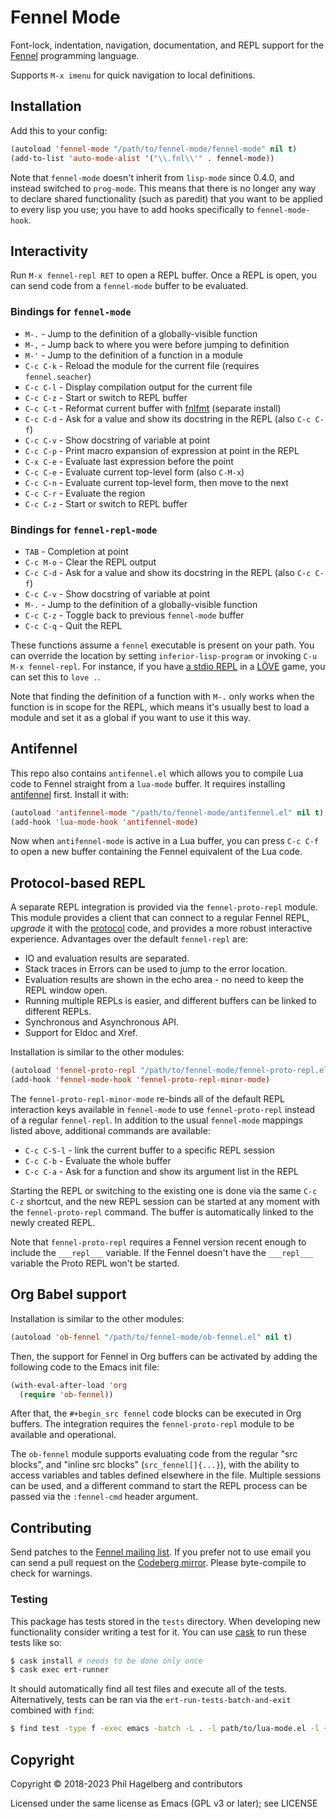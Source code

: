# Fennel Mode

Font-lock, indentation, navigation, documentation, and REPL support for the
[Fennel](https://fennel-lang.org) programming language.

Supports `M-x imenu` for quick navigation to local definitions.

## Installation

Add this to your config:

```lisp
(autoload 'fennel-mode "/path/to/fennel-mode/fennel-mode" nil t)
(add-to-list 'auto-mode-alist '("\\.fnl\\'" . fennel-mode))
```

Note that `fennel-mode` doesn't inherit from `lisp-mode` since 0.4.0, and
instead switched to `prog-mode`.  This means that there is no longer any way to
declare shared functionality (such as paredit) that you want to be applied to every
lisp you use; you have to add hooks specifically to `fennel-mode-hook`.

## Interactivity

Run `M-x fennel-repl RET` to open a REPL buffer.  Once a REPL is open,
you can send code from a `fennel-mode` buffer to be evaluated.

### Bindings for `fennel-mode`

* `M-.`        - Jump to the definition of a globally-visible function
* `M-,`        - Jump back to where you were before jumping to definition
* `M-'`        - Jump to the definition of a function in a module
* `C-c C-k`    - Reload the module for the current file (requires `fennel.seacher`)
* `C-c C-l`    - Display compilation output for the current file
* `C-c C-z`    - Start or switch to REPL buffer
* `C-c C-t`    - Reformat current buffer with [fnlfmt][1] (separate install)
* `C-c C-d`    - Ask for a value and show its docstring in the REPL (also `C-c C-f`)
* `C-c C-v`    - Show docstring of variable at point
* `C-c C-p`    - Print macro expansion of expression at point in the REPL
* `C-x C-e`    - Evaluate last expression before the point
* `C-c C-e`    - Evaluate current top-level form (also `C-M-x`)
* `C-c C-n`    - Evaluate current top-level form, then move to the next
* `C-c C-r`    - Evaluate the region
* `C-c C-z`    - Start or switch to REPL buffer

### Bindings for `fennel-repl-mode`

* `TAB`        - Completion at point
* `C-c M-o`    - Clear the REPL output
* `C-c C-d`    - Ask for a value and show its docstring in the REPL (also `C-c C-f`)
* `C-c C-v`    - Show docstring of variable at point
* `M-.`        - Jump to the definition of a globally-visible function
* `C-c C-z`    - Toggle back to previous `fennel-mode` buffer
* `C-c C-q`    - Quit the REPL

These functions assume a `fennel` executable is present on your
path.  You can override the location by setting `inferior-lisp-program`
or invoking `C-u M-x fennel-repl`.  For instance, if you have [a stdio
REPL][2] in a [LÖVE][3] game, you can set this to `love .`.

Note that finding the definition of a function with `M-.` only works when the
function is in scope for the REPL, which means it's usually best to
load a module and set it as a global if you want to use it this way.

## Antifennel

This repo also contains `antifennel.el` which allows you to compile
Lua code to Fennel straight from a `lua-mode` buffer.  It requires
installing [antifennel][6] first.  Install it with:

```lisp
(autoload 'antifennel-mode "/path/to/fennel-mode/antifennel.el" nil t)
(add-hook 'lua-mode-hook 'antifennel-mode)
```

Now when `antifennel-mode` is active in a Lua buffer, you can press
`C-c C-f` to open a new buffer containing the Fennel equivalent of the
Lua code.

## Protocol-based REPL

A separate REPL integration is provided via the `fennel-proto-repl`
module.  This module provides a client that can connect to a regular
Fennel REPL, *upgrade* it with the [protocol][7] code, and provides a
more robust interactive experience.  Advantages over the default
`fennel-repl` are:

* IO and evaluation results are separated.
* Stack traces in Errors can be used to jump to the error location.
* Evaluation results are shown in the echo area - no need to keep the
  REPL window open.
* Running multiple REPLs is easier, and different buffers can be
  linked to different REPLs.
* Synchronous and Asynchronous API.
* Support for Eldoc and Xref.

Installation is similar to the other modules:

```lisp
(autoload 'fennel-proto-repl "/path/to/fennel-mode/fennel-proto-repl.el" nil t)
(add-hook 'fennel-mode-hook 'fennel-proto-repl-minor-mode)
```

The `fennel-proto-repl-minor-mode` re-binds all of the default REPL
interaction keys available in `fennel-mode` to use `fennel-proto-repl`
instead of a regular `fennel-repl`.  In addition to the usual
`fennel-mode` mappings listed above, additional commands are
available:

* `C-c C-S-l` - link the current buffer to a specific REPL session
* `C-c C-b`   - Evaluate the whole buffer
* `C-c C-a`   - Ask for a function and show its argument list in the REPL

Starting the REPL or switching to the existing one is done via the
same `C-c C-z` shortcut, and the new REPL session can be started at
any moment with the `fennel-proto-repl` command.  The buffer is
automatically linked to the newly created REPL.

Note that `fennel-proto-repl` requires a Fennel version recent enough
to include the `___repl___` variable.  If the Fennel doesn't have the
`___repl___` variable the Proto REPL won't be started.

## Org Babel support

Installation is similar to the other modules:

```lisp
(autoload 'ob-fennel "/path/to/fennel-mode/ob-fennel.el" nil t)
```

Then, the support for Fennel in Org buffers can be activated by adding
the following code to the Emacs init file:

```lisp
(with-eval-after-load 'org
  (require 'ob-fennel))
```

After that, the `#+begin_src fennel` code blocks can be executed in
Org buffers.  The integration requires the `fennel-proto-repl` module
to be available and operational.

The `ob-fennel` module supports evaluating code from the regular "src
blocks", and "inline src blocks" (`src_fennel[]{...}`), with the
ability to access variables and tables defined elsewhere in the file.
Multiple sessions can be used, and a different command to start the
REPL process can be passed via the `:fennel-cmd` header argument.

## Contributing

Send patches to the [Fennel mailing list][4]. If you prefer not to
use email you can send a pull request on the [Codeberg mirror][5].
Please byte-compile to check for warnings.

### Testing

This package has tests stored in the `tests` directory.  When
developing new functionality consider writing a test for it.  You can
use [cask][8] to run these tests like so:

```sh
$ cask install # needs to be done only once
$ cask exec ert-runner
```

It should automatically find all test files and execute all of the
tests.  Alternatively, tests can be ran via the
`ert-run-tests-batch-and-exit` combined with `find`:

```sh
$ find test -type f -exec emacs -batch -L . -l path/to/lua-mode.el -l {} -f ert-run-tests-batch-and-exit \;
```

## Copyright

Copyright © 2018-2023 Phil Hagelberg and contributors

Licensed under the same license as Emacs (GPL v3 or later); see LICENSE

[1]: https://git.sr.ht/~technomancy/fnlfmt
[2]: https://gitlab.com/alexjgriffith/min-love2d-fennel/blob/master/lib/stdio.fnl
[3]: https://love2d.org
[4]: https://lists.sr.ht/%7Etechnomancy/fennel
[5]: https://codeberg.org/technomancy/fennel-mode
[6]: https://git.sr.ht/~technomancy/antifennel
[7]: https://gitlab.com/andreyorst/fennel-proto-repl-protocol
[8]: https://github.com/cask/cask
